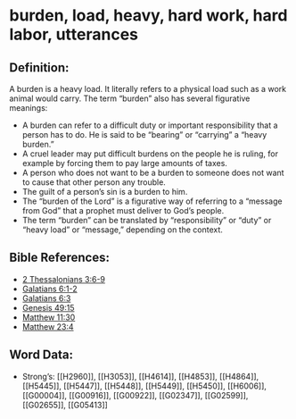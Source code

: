 # burden, load, heavy, hard work, hard labor, utterances

## Definition:

A burden is a heavy load. It literally refers to a physical load such as a work animal would carry. The term “burden” also has several figurative meanings:

* A burden can refer to a difficult duty or important responsibility that a person has to do. He is said to be “bearing” or “carrying” a “heavy burden.”
* A cruel leader may put difficult burdens on the people he is ruling, for example by forcing them to pay large amounts of taxes.
* A person who does not want to be a burden to someone does not want to cause that other person any trouble.
* The guilt of a person’s sin is a burden to him.
* The “burden of the Lord” is a figurative way of referring to a “message from God” that a prophet must deliver to God’s people.
* The term “burden” can be translated by “responsibility” or “duty” or “heavy load” or “message,” depending on the context.

## Bible References:

* [2 Thessalonians 3:6-9](rc://en/tn/help/2th/03/06)
* [Galatians 6:1-2](rc://en/tn/help/gal/06/01)
* [Galatians 6:3](rc://en/tn/help/gal/06/03)
* [Genesis 49:15](rc://en/tn/help/gen/49/15)
* [Matthew 11:30](rc://en/tn/help/mat/11/30)
* [Matthew 23:4](rc://en/tn/help/mat/23/04)

## Word Data:

* Strong’s: [[H2960]], [[H3053]], [[H4614]], [[H4853]], [[H4864]], [[H5445]], [[H5447]], [[H5448]], [[H5449]], [[H5450]], [[H6006]], [[G00004]], [[G00916]], [[G00922]], [[G02347]], [[G02599]], [[G02655]], [[G05413]]
